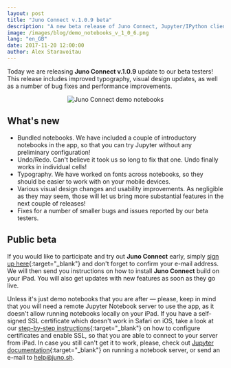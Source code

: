 ```yaml
---
layout: post
title: "Juno Connect v.1.0.9 beta"
description: "A new beta release of Juno Connect, Jupyter/IPython client for iPad."
image: /images/blog/demo_notebooks_v_1_0_6.png
lang: "en_GB"
date: 2017-11-20 12:00:00
author: Alex Staravoitau
---
```


Today we are releasing **Juno Connect v.1.0.9** update to our beta testers! This release includes improved typography, visual design updates, as well as a number of bug fixes and performance improvements. <!--more-->

<div style="text-align: center;">
	<img src="{{ "/images/blog/demo_notebooks_v_1_0_6.png" | prepend: site.baseurl }}" alt="Juno Connect demo notebooks">
</div>

## What's new
* Bundled notebooks. We have included a couple of introductory notebooks in the app, so that you can try Jupyter without any preliminary configuration!
* Undo/Redo. Can't believe it took us so long to fix that one. Undo finally works in individual cells!
* Typography. We have worked on fonts across notebooks, so they should be easier to work with on your mobile devices.
* Various visual design changes and usability improvements. As negligible as they may seem, those will let us bring more substantial features in the next couple of releases!
* Fixes for a number of smaller bugs and issues reported by our beta testers.

## Public beta
If you would like to participate and try out **Juno Connect** early, simply [sign up here](/#mce-EMAIL){:target="_blank"} and don't forget to confirm your e-mail address. We will then send you instructions on how to install **Juno Connect** build on your iPad. You will also get updates with new features as soon as they go live.

Unless it's just demo notebooks that you are after — please, keep in mind that you will need a remote Jupyter Notebook server to use the app, as it doesn't allow running notebooks locally on your iPad. If you have a self-signed SSL certificate which doesn't work in Safari on iOS, take a look at our [step-by-step instructions](/ssl-self-signed-cert){:target="_blank"} on how to configure certificates and enable SSL, so that you are able to connect to your server from iPad. In case you still can't get it to work, please, check out [Jupyter documentation](http://jupyter-notebook.readthedocs.io/en/latest/public_server.html){:target="_blank"} on running a notebook server, or send an e-mail to [help@juno.sh](mailto:help@juno.sh).
